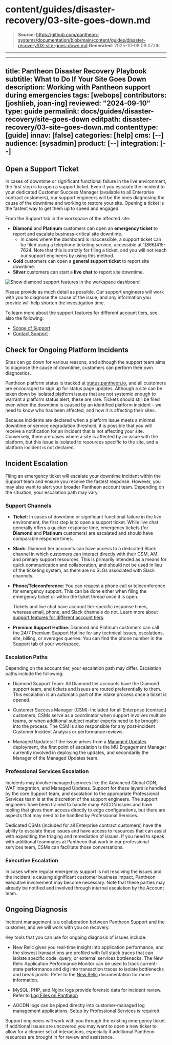 # content/guides/disaster-recovery/03-site-goes-down.md

> **Source**: https://github.com/pantheon-systems/documentation/blob/main/content/guides/disaster-recovery/03-site-goes-down.md
> **Generated**: 2025-10-08 09:07:06

---

---
title: Pantheon Disaster Recovery Playbook
subtitle: What to Do If Your Site Goes Down
description: Working with Pantheon support during emergencies
tags: [webops]
contributors: [joshlieb, joan-ing]
reviewed: "2024-09-10"
type: guide
permalink: docs/guides/disaster-recovery/site-goes-down
editpath: disaster-recovery/03-site-goes-down.md
contenttype: [guide]
innav: [false]
categories: [help]
cms: [--]
audience: [sysadmin]
product: [--]
integration: [--]
---

## Open a Support Ticket

In cases of downtime or significant functional failure in the live environment, the first step is to open a support ticket. Even if you escalate the incident to your dedicated Customer Success Manager (available to all Enterprise contract customers), our support engineers will be the ones diagnosing the cause of the downtime and working to restore your site. Opening a ticket is the fastest way to get them up to speed and engaged.


From the Support tab in the workspace of the affected site:

* **Diamond** and **Platinum** customers can open an **emergency ticket** to report and escalate business-critical site downtime.
  * In cases where the dashboard is inaccessible, a support ticket can be filed using a telephone ticketing service, accessible at 1(866)415-7624. Note that this is strictly for filing a ticket, and you will not reach our support engineers by using this method.
* **Gold** customers can open a **general support ticket** to report site downtime.
* **Silver** customers can start a **live chat** to report site downtime.

![Show diamond support features in the workspace dashboard](../../../images/dashboard/new-dashboard/diamond-support-workspace-dashboard.png)

Please provide as much detail as possible. Our support engineers will work with you to diagnose the cause of the issue, and any information you provide will help shorten the investigation time.

To learn more about the support features for different account tiers, see also the following:
* [Scope of Support](/guides/support/#support-features-and-response-times)
* [Contact Support](/guides/support/contact-support/)

## Check for Ongoing Platform Incidents

Sites can go down for various reasons, and although the support team aims to diagnose the cause of downtime, customers can perform their own diagnostics.

Pantheon platform status is tracked at [status.pantheon.io](https://status.pantheon.io/), and all customers are encouraged to sign up for status page updates. Although a site can be taken down by isolated platform issues that are not systemic enough to warrant a platform status alert, these are rare. Tickets should still be filed even when the downtime is caused by an identified platform incident - we need to know who has been affected, and how it is affecting their sites.

Because incidents are declared when a platform issue meets a minimal downtime or service degradation threshold, it is possible that you will receive a notification for an incident that is not affecting your site. Conversely, there are cases where a site is affected by an issue with the platform, but this issue is isolated to resources specific to the site, and a platform incident is not declared.

## Incident Escalation

Filing an emergency ticket will escalate your downtime incident within the Support team and ensure you receive the fastest response. However, you may also want to alert your broader Pantheon account team. Depending on the situation, your escalation path may vary.

### Support Channels

* **Ticket**: In cases of downtime or significant functional failure in the live environment, the first step is to open a support ticket. While live chat generally offers a quicker response time, emergency tickets (for **Diamond** and **Platinum** customers) are escalated and should have comparable response times.

* **Slack**: Diamond tier accounts can have access to a dedicated Slack channel in which customers can interact directly with their CSM, AM, and primary support resources. This is primarily intended as a means for quick communication and collaboration, and should not be used in lieu of the ticketing system, as there are no SLOs associated with Slack channels.

* **Phone/Teleconference**: You can request a phone call or teleconference for emergency support. This can be done either when filing the emergency ticket or within the ticket thread once it is open.

  <Alert title="Note" type="info" >

  Tickets and live chat have account tier-specific response times, whereas email, phone, and Slack channels do not. Learn more about [support features for different account tiers](/guides/support/#support-features-and-response-times).

  </Alert>

* **Premium Support Hotline**: Diamond and Platinum customers can call the 24/7 Premium Support Hotline for any technical issues, escalations, site, billing, or overages queries. You can find the phone number in the Support tab of your workspace.

### Escalation Paths

Depending on the account tier, your escalation path may differ. Escalation paths include the following:

* Diamond Support Team: All Diamond tier accounts have the Diamond support team, and tickets and issues are routed preferentially to them. This escalation is an automatic part of the intake process once a ticket is opened.

* Customer Success Manager (CSM): Included for all Enterprise (contract) customers, CSMs serve as a coordinator when support involves multiple teams, or when additional subject matter experts need to be brought into the process. The CSM is also responsible for any post-incident Customer Incident Analysis or performance reviews.

* Managed Updates: If the issue arises from a [Managed Updates](/guides/professional-services/managed-updates) deployment, the first point of escalation is the MU Engagement Manager currently involved in deploying the updates, and secondarily the Manager of the Managed Updates team.

### Professional Services Escalation

Incidents may involve managed services like the Advanced Global CDN, WAF Integration, and Managed Updates. Support for these layers is handled by the core Support team, and escalation to the appropriate Professional Services team is at the discretion of the support engineers. The support engineers have been trained to handle many AGCDN issues and have tooling that gives them access directly to edge configurations, but there are aspects that may need to be handled by Professional Services.

Dedicated CSMs (included for all Enterprise contract customers) have the ability to escalate these issues and have access to resources that can assist with expediting the triaging and remediation of issues. If you need to speak with additional teammates at Pantheon that work in our professional services team, CSMs can facilitate those conversations.

### Executive Escalation

In cases where regular emergency support is not resolving the issues and the incident is causing significant customer business impact, Pantheon executive involvement may become necessary. Note that these parties may already be notified and involved through internal escalation by the Account team.

## Ongoing Diagnosis

Incident management is a collaboration between Pantheon Support and the customer, and we will work with you on recovery.

Key tools that you can use for ongoing diagnosis of issues include:

* New Relic gives you real-time insight into application performance, and the slowest transactions are profiled with full stack traces that can isolate specific code, query, or external services bottlenecks. The New Relic Application Performance Monitor can be used to track current-state performance and dig into transaction traces to isolate bottlenecks and break points. Refer to the [New Relic](/guides/new-relic) documentation for more information.

* MySQL, PHP, and Nginx logs provide forensic data for incident review. Refer to [Log Files on Pantheon](/guides/logs-pantheon)

* AGCDN logs can be piped directly into customer-managed log management applications. Setup by Professional Services is required.

Support engineers will work with you through the existing emergency ticket. If additional issues are uncovered you may want to open a new ticket to allow for a cleaner set of interactions, especially if additional Pantheon resources are brought in for review and assistance.
